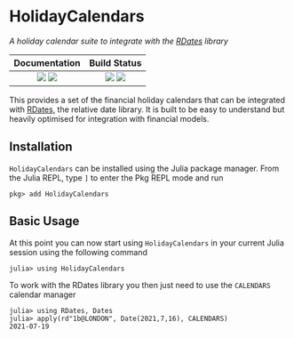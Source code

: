 # HolidayCalendars

*A holiday calendar suite to integrate with the [RDates](https://github.com/InfiniteChai/RDates.jl) library*

| **Documentation**                                                         | **Build Status**                                              |
|:-------------------------------------------------------------------------:|:-------------------------------------------------------------:|
| [![][docs-stable-img]][docs-stable-url] [![][docs-latest-img]][docs-latest-url] | [![][travis-img]][travis-url] [![][codecov-img]][codecov-url] |

This provides a set of the financial holiday calendars that can be integrated with [RDates](https://github.com/InfiniteChai/RDates.jl), the relative date library. It is built to be easy to understand but heavily optimised for
integration with financial models.

## Installation

`HolidayCalendars` can be installed using the Julia package manager. From the Julia REPL, type `]` to enter the Pkg REPL mode and run
```julia-repl
pkg> add HolidayCalendars
```

## Basic Usage

At this point you can now start using `HolidayCalendars` in your current Julia session using the following command
```julia-repl
julia> using HolidayCalendars
```

To work with the RDates library you then just need to use the `CALENDARS` calendar manager

```julia-repl
julia> using RDates, Dates
julia> apply(rd"1b@LONDON", Date(2021,7,16), CALENDARS)
2021-07-19
```

[docs-latest-img]: https://img.shields.io/badge/docs-latest-blue.svg
[docs-latest-url]: https://infinitechai.github.io/HolidayCalendars.jl/latest

[docs-stable-img]: https://img.shields.io/badge/docs-stable-blue.svg
[docs-stable-url]: https://infinitechai.github.io/HolidayCalendars.jl/stable

[travis-img]: https://travis-ci.com/InfiniteChai/HolidayCalendars.jl.svg?branch=master
[travis-url]: https://travis-ci.com/InfiniteChai/HolidayCalendars.jl

[codecov-img]: https://codecov.io/gh/InfiniteChai/HolidayCalendars.jl/branch/master/graph/badge.svg
[codecov-url]: https://codecov.io/gh/InfiniteChai/HolidayCalendars.jl

[issues-url]: https://github.com/JuliaDocs/Documenter.jl/issues
